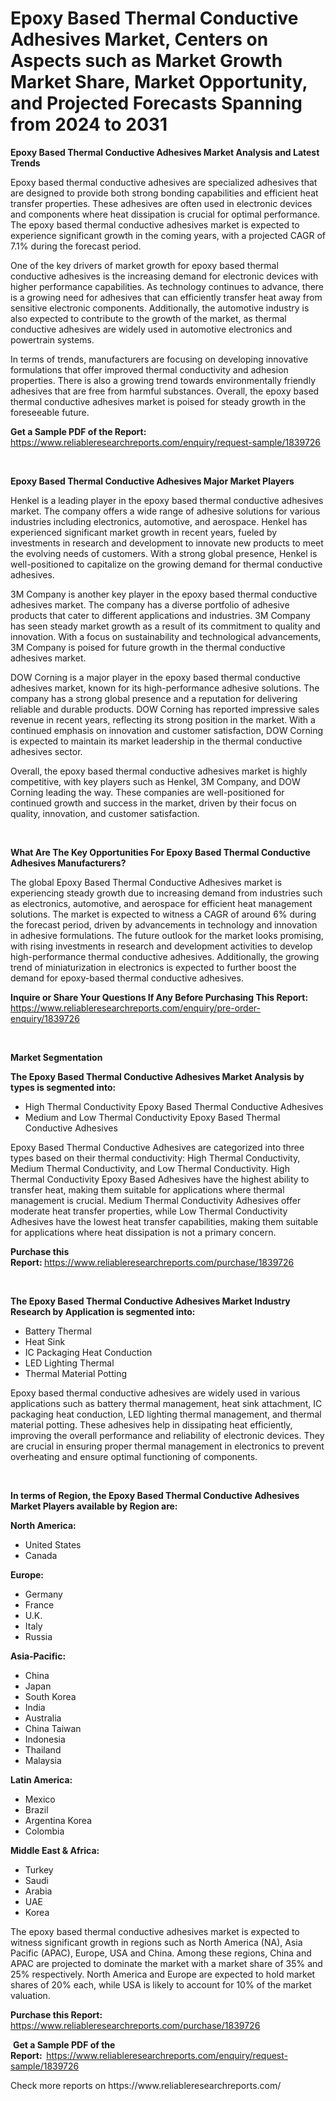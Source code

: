 <p><h1>Epoxy Based Thermal Conductive Adhesives Market, Centers on Aspects such as Market Growth Market Share, Market Opportunity, and Projected Forecasts Spanning from 2024 to 2031</h1></p><p><strong>Epoxy Based Thermal Conductive Adhesives Market Analysis and Latest Trends</strong></p>
<p><p>Epoxy based thermal conductive adhesives are specialized adhesives that are designed to provide both strong bonding capabilities and efficient heat transfer properties. These adhesives are often used in electronic devices and components where heat dissipation is crucial for optimal performance. The epoxy based thermal conductive adhesives market is expected to experience significant growth in the coming years, with a projected CAGR of 7.1% during the forecast period.</p><p>One of the key drivers of market growth for epoxy based thermal conductive adhesives is the increasing demand for electronic devices with higher performance capabilities. As technology continues to advance, there is a growing need for adhesives that can efficiently transfer heat away from sensitive electronic components. Additionally, the automotive industry is also expected to contribute to the growth of the market, as thermal conductive adhesives are widely used in automotive electronics and powertrain systems.</p><p>In terms of trends, manufacturers are focusing on developing innovative formulations that offer improved thermal conductivity and adhesion properties. There is also a growing trend towards environmentally friendly adhesives that are free from harmful substances. Overall, the epoxy based thermal conductive adhesives market is poised for steady growth in the foreseeable future.</p></p>
<p><strong>Get a Sample PDF of the Report:&nbsp;</strong> <a href="https://www.reliableresearchreports.com/enquiry/request-sample/1839726">https://www.reliableresearchreports.com/enquiry/request-sample/1839726</a></p>
<p>&nbsp;</p>
<p><strong>Epoxy Based Thermal Conductive Adhesives Major Market Players</strong></p>
<p><p>Henkel is a leading player in the epoxy based thermal conductive adhesives market. The company offers a wide range of adhesive solutions for various industries including electronics, automotive, and aerospace. Henkel has experienced significant market growth in recent years, fueled by investments in research and development to innovate new products to meet the evolving needs of customers. With a strong global presence, Henkel is well-positioned to capitalize on the growing demand for thermal conductive adhesives.</p><p>3M Company is another key player in the epoxy based thermal conductive adhesives market. The company has a diverse portfolio of adhesive products that cater to different applications and industries. 3M Company has seen steady market growth as a result of its commitment to quality and innovation. With a focus on sustainability and technological advancements, 3M Company is poised for future growth in the thermal conductive adhesives market.</p><p>DOW Corning is a major player in the epoxy based thermal conductive adhesives market, known for its high-performance adhesive solutions. The company has a strong global presence and a reputation for delivering reliable and durable products. DOW Corning has reported impressive sales revenue in recent years, reflecting its strong position in the market. With a continued emphasis on innovation and customer satisfaction, DOW Corning is expected to maintain its market leadership in the thermal conductive adhesives sector.</p><p>Overall, the epoxy based thermal conductive adhesives market is highly competitive, with key players such as Henkel, 3M Company, and DOW Corning leading the way. These companies are well-positioned for continued growth and success in the market, driven by their focus on quality, innovation, and customer satisfaction.</p></p>
<p>&nbsp;</p>
<p><strong>What Are The Key Opportunities For Epoxy Based Thermal Conductive Adhesives Manufacturers?</strong></p>
<p><p>The global Epoxy Based Thermal Conductive Adhesives market is experiencing steady growth due to increasing demand from industries such as electronics, automotive, and aerospace for efficient heat management solutions. The market is expected to witness a CAGR of around 6% during the forecast period, driven by advancements in technology and innovation in adhesive formulations. The future outlook for the market looks promising, with rising investments in research and development activities to develop high-performance thermal conductive adhesives. Additionally, the growing trend of miniaturization in electronics is expected to further boost the demand for epoxy-based thermal conductive adhesives.</p></p>
<p><strong>Inquire or Share Your Questions If Any Before Purchasing This Report:</strong> <a href="https://www.reliableresearchreports.com/enquiry/pre-order-enquiry/1839726">https://www.reliableresearchreports.com/enquiry/pre-order-enquiry/1839726</a></p>
<p>&nbsp;</p>
<p><strong>Market Segmentation</strong></p>
<p><strong>The Epoxy Based Thermal Conductive Adhesives Market Analysis by types is segmented into:</strong></p>
<p><ul><li>High Thermal Conductivity Epoxy Based Thermal Conductive Adhesives</li><li>Medium and Low Thermal Conductivity Epoxy Based Thermal Conductive Adhesives</li></ul></p>
<p><p>Epoxy Based Thermal Conductive Adhesives are categorized into three types based on their thermal conductivity: High Thermal Conductivity, Medium Thermal Conductivity, and Low Thermal Conductivity. High Thermal Conductivity Epoxy Based Adhesives have the highest ability to transfer heat, making them suitable for applications where thermal management is crucial. Medium Thermal Conductivity Adhesives offer moderate heat transfer properties, while Low Thermal Conductivity Adhesives have the lowest heat transfer capabilities, making them suitable for applications where heat dissipation is not a primary concern.</p></p>
<p><strong>Purchase this Report:&nbsp;</strong><a href="https://www.reliableresearchreports.com/purchase/1839726">https://www.reliableresearchreports.com/purchase/1839726</a></p>
<p>&nbsp;</p>
<p><strong>The Epoxy Based Thermal Conductive Adhesives Market Industry Research by Application is segmented into:</strong></p>
<p><ul><li>Battery Thermal</li><li>Heat Sink</li><li>IC Packaging Heat Conduction</li><li>LED Lighting Thermal</li><li>Thermal Material Potting</li></ul></p>
<p><p>Epoxy based thermal conductive adhesives are widely used in various applications such as battery thermal management, heat sink attachment, IC packaging heat conduction, LED lighting thermal management, and thermal material potting. These adhesives help in dissipating heat efficiently, improving the overall performance and reliability of electronic devices. They are crucial in ensuring proper thermal management in electronics to prevent overheating and ensure optimal functioning of components.</p></p>
<p>&nbsp;</p>
<p><strong>In terms of Region, the Epoxy Based Thermal Conductive Adhesives Market Players available by Region are:</strong></p>
<p>
    <p> <strong> North America: </strong>
        <ul>
            <li>United States</li>
            <li>Canada</li>
        </ul>
        </p> 
    <p> <strong> Europe: </strong>
        <ul>
            <li>Germany</li>
            <li>France</li>
            <li>U.K.</li>
            <li>Italy</li>
            <li>Russia</li>
        </ul>
        </p> 
    <p> <strong> Asia-Pacific: </strong>
        <ul>
            <li>China</li>
            <li>Japan</li>
            <li>South Korea</li>
            <li>India</li>
            <li>Australia</li>
            <li>China Taiwan</li>
            <li>Indonesia</li>
            <li>Thailand</li>
            <li>Malaysia</li>
        </ul>
        </p> 
    <p> <strong> Latin America: </strong>
        <ul>
            <li>Mexico</li>
            <li>Brazil</li>
            <li>Argentina Korea</li>
            <li>Colombia</li>
        </ul>
        </p> 
    <p> <strong> Middle East & Africa: </strong>
        <ul>
            <li>Turkey</li>
            <li>Saudi</li>
            <li>Arabia</li>
            <li>UAE</li>
            <li>Korea</li>
        </ul>
    </p>
    </p>
<p><p>The epoxy based thermal conductive adhesives market is expected to witness significant growth in regions such as North America (NA), Asia Pacific (APAC), Europe, USA and China. Among these regions, China and APAC are projected to dominate the market with a market share of 35% and 25% respectively. North America and Europe are expected to hold market shares of 20% each, while USA is likely to account for 10% of the market valuation.</p></p>
<p><strong>Purchase this Report: </strong><a href="https://www.reliableresearchreports.com/purchase/1839726">https://www.reliableresearchreports.com/purchase/1839726</a></p>
<p>&nbsp;<strong>Get a Sample PDF of the Report:&nbsp;&nbsp;</strong><a href="https://www.reliableresearchreports.com/enquiry/request-sample/1839726">https://www.reliableresearchreports.com/enquiry/request-sample/1839726</a></p>
<p><strong></strong></p>
<p>Check more reports on https://www.reliableresearchreports.com/</p>